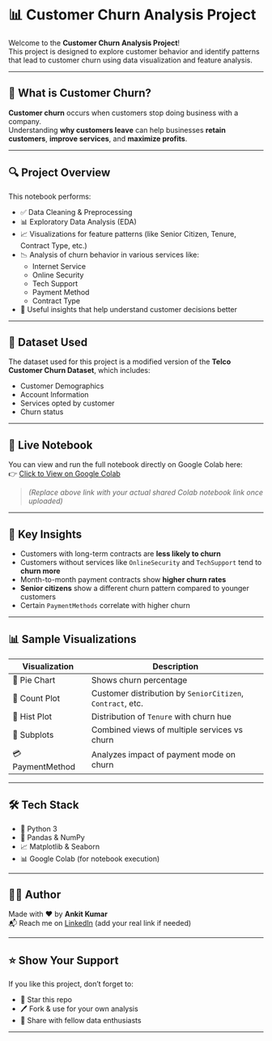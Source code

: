 # 📊 Customer Churn Analysis Project

Welcome to the **Customer Churn Analysis Project**!  
This project is designed to explore customer behavior and identify patterns that lead to customer churn using data visualization and feature analysis.

---

## 📌 What is Customer Churn?

**Customer churn** occurs when customers stop doing business with a company.  
Understanding **why customers leave** can help businesses **retain customers**, **improve services**, and **maximize profits**.

---

## 🔍 Project Overview

This notebook performs:

- ✅ Data Cleaning & Preprocessing  
- 📊 Exploratory Data Analysis (EDA)  
- 📈 Visualizations for feature patterns (like Senior Citizen, Tenure, Contract Type, etc.)  
- 📉 Analysis of churn behavior in various services like:
  - Internet Service
  - Online Security
  - Tech Support
  - Payment Method
  - Contract Type  
- 🎯 Useful insights that help understand customer decisions better

---

## 📂 Dataset Used

The dataset used for this project is a modified version of the **Telco Customer Churn Dataset**, which includes:

- Customer Demographics  
- Account Information  
- Services opted by customer  
- Churn status

---

## 🚀 Live Notebook

You can view and run the full notebook directly on Google Colab here:  
👉 [Click to View on Google Colab](https://colab.research.google.com/notebooks/intro.ipynb)

> *(Replace above link with your actual shared Colab notebook link once uploaded)*

---

## 🧠 Key Insights

- Customers with long-term contracts are **less likely to churn**
- Customers without services like `OnlineSecurity` and `TechSupport` tend to **churn more**
- Month-to-month payment contracts show **higher churn rates**
- **Senior citizens** show a different churn pattern compared to younger customers
- Certain `PaymentMethods` correlate with higher churn

---

## 📊 Sample Visualizations

| Visualization | Description |
|---------------|-------------|
| 📍 Pie Chart | Shows churn percentage |
| 👥 Count Plot | Customer distribution by `SeniorCitizen`, `Contract`, etc. |
| 🧾 Hist Plot | Distribution of `Tenure` with churn hue |
| 🔄 Subplots | Combined views of multiple services vs churn |
| 💳 PaymentMethod | Analyzes impact of payment mode on churn |

---

## 🛠️ Tech Stack

- 🐍 Python 3
- 🧮 Pandas & NumPy
- 📈 Matplotlib & Seaborn
- 📊 Google Colab (for notebook execution)

---

## 🙋‍♂️ Author

Made with ❤️ by **Ankit Kumar**  
📬 Reach me on [LinkedIn](https://www.linkedin.com) (add your real link if needed)

---

## ⭐ Show Your Support

If you like this project, don’t forget to:

- 🌟 Star this repo
- 🖊️ Fork & use for your own analysis
- 📢 Share with fellow data enthusiasts

---

